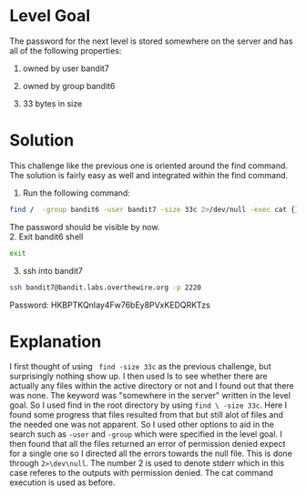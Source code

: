 # Level Goal
The password for the next level is stored somewhere on the server and has all of the following properties:

1. owned by user bandit7

2. owned by group bandit6

3. 33 bytes in size

# Solution

This challenge like the previous one is oriented around the find command. The solution is fairly easy as well and integrated within the find command.
1. Run the following command:
```Bash
find /  -group bandit6 -user bandit7 -size 33c 2>/dev/null -exec cat {} \;
```
The password should be visible by now.  
2. Exit bandit6 shell
```Bash
exit
```

3. ssh into bandit7
```Bash
ssh bandit7@bandit.labs.overthewire.org -p 2220
```

Password: HKBPTKQnIay4Fw76bEy8PVxKEDQRKTzs

# Explanation

I first thought of using ``` find -size 33c``` as the previous challenge, but surprisingly nothing show up. I then used ls to see whether there are actually any files within the active directory or not and I found out that there was none. The keyword was "somewhere in the server" written in the level goal. So I used find in the root directory by using ```find \ -size 33c```. Here I found some progress that files resulted from that but still alot of files and the needed one was not apparent. So I used other options to aid in the search such as ```-user``` and ```-group``` which were specified in the level goal. I then found that all the files returned an error of permission denied expect for a single one so I directed all the errors towards the null file. This is done through ```2>\dev\null```. The number 2 is used to denote stderr which in this case referes to the outputs with permission denied. The cat command execution is used as before.
